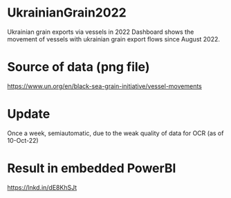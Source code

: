 # UkrainianGrain2022
Ukrainian grain exports via vessels in 2022
Dashboard shows the movement of vessels with ukrainian grain export flows since August 2022.

# Source of data (png file)
https://www.un.org/en/black-sea-grain-initiative/vessel-movements

# Update
Once a week, semiautomatic, due to the weak quality of data for OCR (as of 10-Oct-22)

# Result in embedded PowerBI
https://lnkd.in/dE8KhSJt 

